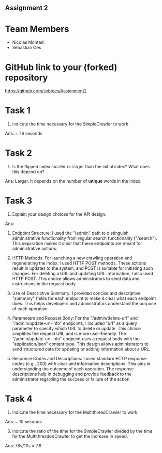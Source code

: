 Assignment 2
------------

# Team Members

- Nicolas Montani
- Sebastian Oes

# GitHub link to your (forked) repository

https://github.com/sebioes/Assignment2

# Task 1

1. Indicate the time necessary for the SimpleCrawler to work.

Ans: ~ 78 seconds

# Task 2

1. Is the flipped index smaller or larger than the initial index? What does this depend on?

Ans: Larger. It depends on the number of **unique** words in the index.

# Task 3

1. Explain your design choices for the API design.

Ans:

1. Endpoint Structure:
   I used the "/admin" path to distinguish administrative functionality from regular search functionality ("/search"). This separation makes it clear that these endpoints are meant for administrative actions.

2. HTTP Methods:
   For launching a new crawling operation and regenerating the index, I used HTTP POST methods. These actions result in updates to the system, and POST is suitable for initiating such changes.
   For deleting a URL and updating URL information, I also used HTTP POST. This choice allows administrators to send data and instructions in the request body.

3. Use of Descriptive Summary:
   I provided concise and descriptive "summary" fields for each endpoint to make it clear what each endpoint does. This helps developers and administrators understand the purpose of each operation.

4. Parameters and Request Body:
   For the "/admin/delete-url" and "/admin/update-url-info" endpoints, I included "url" as a query parameter to specify which URL to delete or update. This choice simplifies the request URL and is more user-friendly.
   The "/admin/update-url-info" endpoint uses a request body with the "application/json" content type. This design allows administrators to send structured data for updating or adding information about a URL.

5. Response Codes and Descriptions:
   I used standard HTTP response codes (e.g., 200) with clear and informative descriptions. This aids in understanding the outcome of each operation.
   The response descriptions help in debugging and provide feedback to the administrator regarding the success or failure of the action.

# Task 4

1.  Indicate the time necessary for the MultithreadCrawler to work.

Ans: ~ 10 seconds

3. Indicate the ratio of the time for the SimpleCrawler divided by the time for the MultithreadedCrawler to get the increase in speed.

Ans: 78s/10s = 7.8





